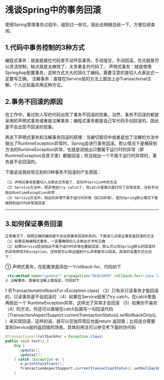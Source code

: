 # 浅谈Spring中的事务回滚

使用Spring管理事务过程中，碰到过一些坑，因此也稍微总结一下，方便后续查阅。

## 1.代码中事务控制的3种方式
编程式事务：就是直接在代码里手动开启事务，手动提交，手动回滚。优点就是可以灵活控制，缺点就是太麻烦了，太多重复的代码了。
声明式事务：就是使用SpringAop配置事务，这种方式大大的简化了编码。需要注意的是切入点表达式一定要写正确。
注解事务：直接在Service层的方法上面加上@Transactional注解，个人比较喜欢用这种方式。

## 2.事务不回滚的原因
 在工作中，看过别人写的代码出现了事务不回滚的现象。当然，事务不回滚的都是采用的声明式事务或者是注解事务；编程式事务都是自己写代码手动回滚的，因此是不会出现不回滚的现象。

再说下声明式事务和注解事务回滚的原理：当被切面切中或者是加了注解的方法中抛出了RuntimeException异常时，Spring会进行事务回滚。默认情况下是捕获到方法的RuntimeException异常，也就是说抛出只要属于运行时的异常（即RuntimeException及其子类）都能回滚；但当抛出一个不属于运行时异常时，事务是不会回滚的。

下面说说我经常见到的3种事务不回滚的产生原因：

    （1）声明式事务配置切入点表达式写错了，没切中Service中的方法
    （2）Service方法中，把异常给try catch了，但catch里面只是打印了异常信息，没有手动抛出RuntimeException异常
    （3）Service方法中，抛出的异常不属于运行时异常（如IO异常），因为Spring默认情况下是捕获到运行时异常就回滚

---
## 3.如何保证事务回滚
    正常情况下，按照正确的编码是不会出现事务回滚失败的。下面说几点保证事务能回滚的方法
    （1）如果采用编程式事务，一定要确保切入点表达式书写正确
    （2）如果Service层会抛出不属于运行时异常也要能回滚，那么可以将Spring默认的回滚时的异常修改为Exception，这样就可以保证碰到什么异常都可以回滚。具体的设置方式也说下：
① 声明式事务，在配置里面添加一个rollback-for，代码如下

 
```xml
 <tx:method name="update*" propagation="REQUIRED" rollback-for="java.lang.Exception"/> 
② 注解事务，直接在注解上面指定，代码如下
```
 
1
@Transactional(rollbackFor=Exception.class)
（3）只有非只读事务才能回滚的，只读事务是不会回滚的
（4）如果在Service层用了try catch，在catch里面再抛出一个 RuntimeException异常，这样出了异常才会回滚
（5）如果你不喜欢（4）的方式，你还可以直接在catch后面写一句回滚代码（TransactionAspectSupport.currentTransactionStatus().setRollbackOnly(); ）来实现回滚，这样的话，就可以在抛异常后也能return 返回值；比较适合需要拿到Service层的返回值的场景。具体的用法可以参见考下面的伪代码

 ```java
@Transactional(rollbackFor = Exception.class)
public void test() {  
     try {  
        updata();  
        updata2();  
     } catch (Exception e) {  
        e.printStackTrace();
        TransactionAspectSupport.currentTransactionStatus().setRollbackOnly();//如果updata2()抛了异常,updata()会回滚,不影响事物正常执行                                  
     } 
 ```